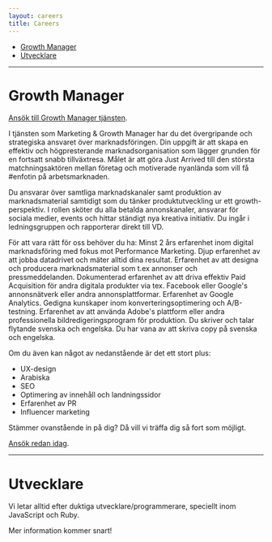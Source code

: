 ```yaml
---
layout: careers
title: Careers
---
```


* [Growth Manager](#growth-manager)
* [Utvecklare](#developer)

---

# Growth Manager

<div id="growth-manager"></div>

[Ansök till Growth Manager tjänsten](https://wgtrm.com/dc/#justarrived.Web).

I tjänsten som Marketing & Growth Manager har du det övergripande och strategiska ansvaret över marknadsföringen. Din uppgift är att skapa en effektiv och högpresterande marknadsorganisation som lägger grunden för en fortsatt snabb tillväxtresa. Målet är att göra Just Arrived till den största matchningsaktören mellan företag och motiverade nyanlända som vill få #enfotin på arbetsmarknaden.

Du ansvarar över samtliga marknadskanaler samt produktion av marknadsmaterial samtidigt som du tänker produktutveckling ur ett growth-perspektiv. I rollen sköter du alla betalda annonskanaler, ansvarar för sociala medier, events och hittar ständigt nya kreativa initiativ. Du ingår i ledningsgruppen och rapporterar direkt till VD.

För att vara rätt för oss behöver du ha:
Minst 2 års erfarenhet inom digital marknadsföring med fokus mot Performance Marketing.
Djup erfarenhet av att jobba datadrivet och mäter alltid dina resultat.
Erfarenhet av att designa och producera marknadsmaterial som t.ex annonser och pressmeddelanden.
Dokumenterad erfarenhet av att driva effektiv Paid Acquisition för andra digitala produkter via tex. Facebook eller Google's annonsnätverk eller andra annonsplattformar.
Erfarenhet av Google Analytics.
Gedigna kunskaper inom konverteringsoptimering och A/B-testning.
Erfarenhet av att använda Adobe's plattform eller andra professionella bildredigeringsprogram för produktion.
Du skriver och talar flytande svenska och engelska.
Du har vana av att skriva copy på svenska och engelska.

Om du även kan något av nedanstående är det ett stort plus:

 - UX-design
 - Arabiska
 - SEO
 - Optimering av innehåll och landningssidor
 - Erfarenhet av PR
 - Influencer marketing

Stämmer ovanstående in på dig? Då vill vi träffa dig så fort som möjligt.

[Ansök redan idag](https://wgtrm.com/dc/#justarrived.Web).

---

# Utvecklare

<div id="developer"></div>

Vi letar alltid efter duktiga utvecklare/programmerare, speciellt inom JavaScript och Ruby.

Mer information kommer snart!
